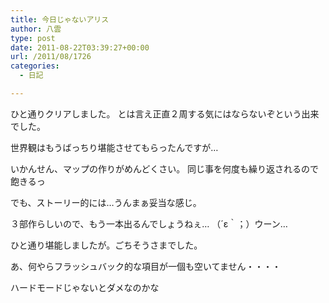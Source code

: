 ```yaml
---
title: 今日じゃないアリス
author: 八雲
type: post
date: 2011-08-22T03:39:27+00:00
url: /2011/08/1726
categories:
  - 日記

---
```

ひと通りクリアしました。 とは言え正直２周する気にはならないぞという出来でした。
  
世界観はもうばっちり堪能させてもらったんですが…

いかんせん、マップの作りがめんどくさい。 同じ事を何度も繰り返されるので飽きるっ

でも、ストーリー的には…うんまぁ妥当な感じ。
  
３部作らしいので、もう一本出るんでしょうねぇ… （´ε｀；）ウーン…

ひと通り堪能しましたが。ごちそうさまでした。

あ、何やらフラッシュバック的な項目が一個も空いてません・・・・
  
ハードモードじゃないとダメなのかな